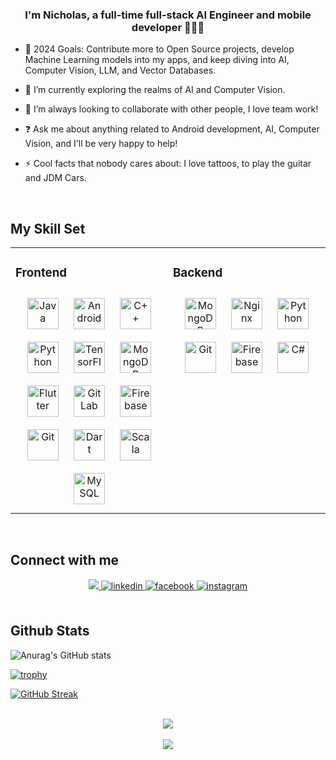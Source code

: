  ### <div align="center">I'm Nicholas, a full-time full-stack AI Engineer and mobile developer 👨‍💻🚀</div>  
  

- 🥅 2024 Goals: Contribute more to Open Source projects, develop Machine Learning models into my apps, and keep diving into AI, Computer Vision, LLM, and Vector Databases.

- 🌱 I’m currently exploring the realms of AI and Computer Vision.

- 👯 I’m always looking to collaborate with other people, I love team work!

- ❓ Ask me about anything related to Android development, AI, Computer Vision, and I'll be very happy to help!

- ⚡ Cool facts that nobody cares about: I love tattoos, to play the guitar and JDM Cars.
  

<br/>  


## My Skill Set  
<table><tr><td valign="top" width="33%">



### Frontend  
<div align="center">  
<img style="margin: 10px" src="https://profilinator.rishav.dev/skills-assets/java-original-wordmark.svg" alt="Java" height="50" />  
<img style="margin: 10px" src="https://profilinator.rishav.dev/skills-assets/android-original-wordmark.svg" alt="Android" height="50" />  
<img style="margin: 10px" src="https://profilinator.rishav.dev/skills-assets/cplusplus-original.svg" alt="C++" height="50" />  
<img style="margin: 10px" src="https://profilinator.rishav.dev/skills-assets/python-original.svg" alt="Python" height="50" />  
<img style="margin: 10px" src="https://profilinator.rishav.dev/skills-assets/tensorflow-icon.svg" alt="TensorFlow" height="50" />  
<img style="margin: 10px" src="https://profilinator.rishav.dev/skills-assets/mongodb-original-wordmark.svg" alt="MongoDB" height="50" />  
<img style="margin: 10px" src="https://profilinator.rishav.dev/skills-assets/flutterio-icon.svg" alt="Flutter" height="50" />  
<img style="margin: 10px" src="https://profilinator.rishav.dev/skills-assets/gitlab.svg" alt="GitLab" height="50" />  
<img style="margin: 10px" src="https://profilinator.rishav.dev/skills-assets/firebase.png" alt="Firebase" height="50" />  
<img style="margin: 10px" src="https://profilinator.rishav.dev/skills-assets/git-scm-icon.svg" alt="Git" height="50" />  
<img style="margin: 10px" src="https://profilinator.rishav.dev/skills-assets/dartlang-icon.svg" alt="Dart" height="50" />  
<img style="margin: 10px" src="https://profilinator.rishav.dev/skills-assets/scala-original-wordmark.svg" alt="Scala" height="50" />  
<img style="margin: 10px" src="https://profilinator.rishav.dev/skills-assets/mysql-original-wordmark.svg" alt="MySQL" height="50" />  
</div>

</td><td valign="top" width="33%">



### Backend  
<div align="center">  
<img style="margin: 10px" src="https://profilinator.rishav.dev/skills-assets/mongodb-original-wordmark.svg" alt="MongoDB" height="50" />  
<img style="margin: 10px" src="https://profilinator.rishav.dev/skills-assets/nginx-original.svg" alt="Nginx" height="50" />  
<img style="margin: 10px" src="https://profilinator.rishav.dev/skills-assets/python-original.svg" alt="Python" height="50" />  
<img style="margin: 10px" src="https://profilinator.rishav.dev/skills-assets/git-scm-icon.svg" alt="Git" height="50" />  
<img style="margin: 10px" src="https://profilinator.rishav.dev/skills-assets/firebase.png" alt="Firebase" height="50" />  
<img style="margin: 10px" src="https://profilinator.rishav.dev/skills-assets/csharp-original.svg" alt="C#" height="50" />  
</div>

</td>

</tr></table>  

<br/>  


## Connect with me  
<div align="center">
<a href="https://gitlab.com/nicholasprevitali96" target="_blank">
<img src="https://img.shields.io/badge/gitlab-%2324292e.svg?&style=for-the-badge&logo=gitlab&logoColor=white alt=github style="margin-bottom: 5px;" />
</a>
<a href="https://linkedin.com/in/nicholas-previtali-660b83190" target="_blank">
<img src=https://img.shields.io/badge/linkedin-%231E77B5.svg?&style=for-the-badge&logo=linkedin&logoColor=white alt=linkedin style="margin-bottom: 5px;" />
</a>
<a href="https://www.facebook.com/nicholas.previtali.7" target="_blank">
<img src=https://img.shields.io/badge/facebook-%232E87FB.svg?&style=for-the-badge&logo=facebook&logoColor=white alt=facebook style="margin-bottom: 5px;" />
</a>
<a href="https://instagram.com/nicodiansk" target="_blank">
<img src=https://img.shields.io/badge/instagram-%23000000.svg?&style=for-the-badge&logo=instagram&logoColor=white alt=instagram style="margin-bottom: 5px;" />
</a>  
</div>  
  

<br/>  


## Github Stats  
![Anurag's GitHub stats](https://github-readme-stats.vercel.app/api?username=nicodiansk&show_icons=true&theme=aura) 

[![trophy](https://github-profile-trophy.vercel.app/?username=nicodiansk&theme=onedark)](https://github.com/ryo-ma/github-profile-trophy)  


[![GitHub Streak](http://github-readme-streak-stats.herokuapp.com?user=nicodiansk&theme=dark&date_format=M%20j%5B%2C%20Y%5D)](https://git.io/streak-stats)  


<br/>  

<div align="center"><img src="https://spotify-github-profile.vercel.app/api/view?uid=nicodiansk0&cover_image=true&theme=default" /></div>  

<br/>  

<div align="center">
<img src="https://komarev.com/ghpvc/?username=nicodiansk&&style=flat-square" align="center" />
</div>  

<br />
